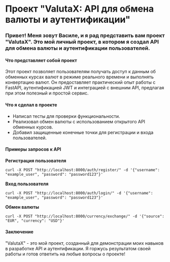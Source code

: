 
<h1>Проект "ValutaX: API для обмена валюты и аутентификации"</h1>
<h3>Привет! Меня зовут Василе, и я рад представить вам проект "ValutaX". Это мой личный проект, в котором я создал API для обмена валюты и аутентификации пользователей.</h3>
<h4>Что представляет собой проект</h4>
<p>Этот проект позволяет пользователям получать доступ к данным об обменных курсах валют в режиме реального времени и выполнять конвертацию валют. 
Он предоставляет практический опыт работы с FastAPI, аутентификацией JWT и интеграцией с внешним API, предлагая при этом полезный и простой сервис.</p>
<h4>Что я сделал в проекте</h4>
<ul>
    <li>Написал тесты для проверки функциональности.</li>
    <li>Реализовал обмен валюты с использованием открытого API обменных курсов.</li>
    <li>Добавил защищенные конечные точки для регистрации и входа пользователей.</li>
</ul>
<h4>Примеры запросов к API</h4>
<p><strong>Регистрация пользователя</strong></p>
<pre><code>curl -X POST "http://localhost:8000/auth/register/" -d '{"username": "example_user", "password": "password123"}'</code></pre>
<p><strong>Вход пользователя</strong></p>
<pre><code>curl -X POST "http://localhost:8000/auth/login/" -d '{"username": "example_user", "password": "password123"}'</code></pre>
<p><strong>Обмен валюты</strong></p>
<pre><code>curl -X POST "http://localhost:8000/currency/exchange/" -d '{"source": "EUR", "currency": "USD"}'</code></pre>
<h4>Заключение</h4>
<p>"ValutaX" - это мой проект, созданный для демонстрации моих навыков в разработке API и аутентификации. Я горжусь результатом своей работы и готов ответить на любые вопросы о проекте!</p>
